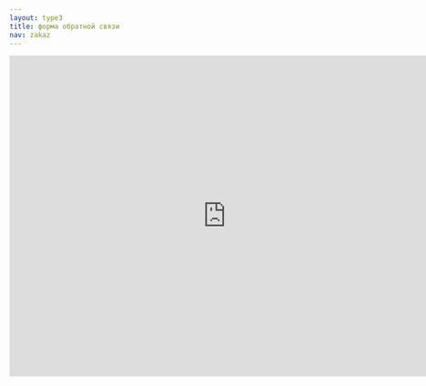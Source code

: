 ```yaml
---
layout: type3
title: форма обратной связи
nav: zakaz
---
```

<iframe src="https://docs.google.com/spreadsheet/embeddedform?formkey=dF90VlIyVFRfWjFDUHhpZktLQ2VEbWc6MA" width="760" height="564" frameborder="0" marginheight="0" marginwidth="0">Loading...</iframe>